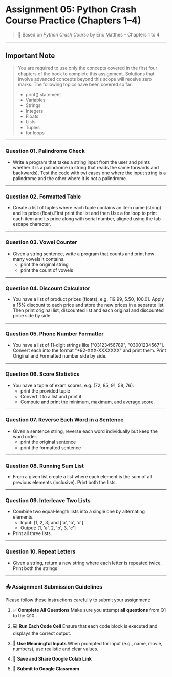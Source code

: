 # **Assignment 05: Python Crash Course Practice (Chapters 1–4)**

> 📘 Based on *Python Crash Course* by Eric Matthes – Chapters 1 to 4

---

## **Important Note**

> You are required to use only the concepts covered in the first four chapters of the book to complete this assignment. Solutions that involve advanced concepts beyond this scope will receive zero marks.
> The following topics have been covered so far:
> * print() statement
> * Variables
> * Strings
> * Integers
> * Floats
> * Lists
> * Tuples
> * for loops

---

### Question 01. Palindrome Check

- Write a program that takes a string input from the user and prints whether it is a palindrome (a string that reads the same forwards and backwards). Test the code with twi cases one where the input string is a palindrome and the other where it is not a palindrome.

---

### Question 02. Formatted Table

- Create a list of tuples where each tuple contains an item name (string) and its price (float).First print the list and then Use a for loop to print each item and its price along with serial number, aligned using the tab escape character.

---


### Question 03. Vowel Counter

- Given a string sentence, write a program that counts and print how many vowels it contains.
  - print the original string
  - print the count of vowels
---

### Question 04. Discount Calculator

- You have a list of product prices (floats), e.g. [19.99, 5.50, 100.0]. Apply a 15% discount to each price and store the new prices in a separate list. Then print original list, discounted list and each original and discounted price side by side.
---

### Question 05. Phone Number Formatter

- You have a list of 11-digit strings like ["03123456789", "03001234567"]. Convert each into the format "+92-XXX-XXXXXXX" and print them. Print Original and Formatted number side by side.

---

### Question 06. Score Statistics

- You have a tuple of exam scores, e.g. (72, 85, 91, 58, 76).
   - print the provided tuple 
   - Convert it to a list and print it.
   - Compute and print the minimum, maximum, and average score.

---

### Question 07. Reverse Each Word in a Sentence
- Given a sentence string, reverse each word individually but keep the word order.
  - print the original sentence
  - print the formatted sentence
---

### Question 08. Running Sum List

- From a given list create a list where each element is the sum of all previous elements (inclusive). Print both the lists.
---

### Question 09. Interleave Two Lists

- Combine two equal-length lists into a single one by alternating elements.
  - Input: [1, 2, 3] and ['a', 'b', 'c']
  - Output: [1, 'a', 2, 'b', 3, 'c']
- Print all three lists.

---

### Question 10. Repeat Letters

- Given a string, return a new string where each letter is repeated twice. Print both the strings

---

### 📤 Assignment Submission Guidelines

Please follow these instructions carefully to submit your assignment:

1. ✅ **Complete All Questions**
   Make sure you attempt **all questions** from Q1 to the Q10.

2. 💻 **Run Each Code Cell**
   Ensure that each code block is executed and displays the correct output.

3. 📝 **Use Meaningful Inputs**
   When prompted for input (e.g., name, movie, numbers), use realistic and clear values.
   

5. 📁 **Save and Share Google Colab Link**
6. 📩 **Submit to Google Classroom**

